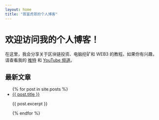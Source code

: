```yaml
---
layout: home
title: "首富虎哥的个人博客"
---
```


# 欢迎访问我的个人博客！

在这里，我会分享关于区块链投资、电脑挖矿和 WEB3 的教程。如果你有兴趣，请查看我的 [推特](https://twitter.com/huge2090) 和 [YouTube 频道](https://www.youtube.com/@shoufu)。

## 最新文章

<ul>
  {% for post in site.posts %}
    <li>
      <a href="{{ post.url | relative_url }}">{{ post.title }}</a>
      <p>{{ post.excerpt }}</p>
    </li>
  {% endfor %}
</ul>
